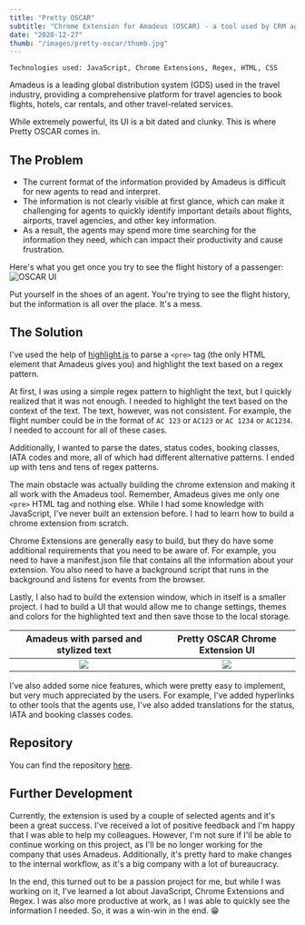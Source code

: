 ```yaml
---
title: "Pretty OSCAR"
subtitle: "Chrome Extension for Amadeus (OSCAR) - a tool used by CRM agents to book flights, see flight history, etc."
date: "2020-12-27"
thumb: "/images/pretty-oscar/thumb.jpg"
---
```


```
Technologies used: JavaScript, Chrome Extensions, Regex, HTML, CSS
```

Amadeus is a leading global distribution system (GDS) used in the travel industry, providing a comprehensive platform for travel agencies to book flights, hotels, car rentals, and other travel-related services.

While extremely powerful, its UI is a bit dated and clunky. This is where Pretty OSCAR comes in.

## The Problem

* The current format of the information provided by Amadeus is difficult for new agents to read and interpret.
* The information is not clearly visible at first glance, which can make it challenging for agents to quickly identify important details about flights, airports, travel agencies, and other key information.
* As a result, the agents may spend more time searching for the information they need, which can impact their productivity and cause frustration. ​

Here's what you get once you try to see the flight history of a passenger:
![OSCAR UI](/images/pretty-oscar/oscar.jpg)

Put yourself in the shoes of an agent. You're trying to see the flight history, but the information is all over the place. It's a mess.

## The Solution

I've used the help of [highlight.js](https://highlightjs.org/) to parse a `<pre>` tag (the only HTML element that Amadeus gives you) and highlight the text based on a regex pattern.

At first, I was using a simple regex pattern to highlight the text, but I quickly realized that it was not enough. I needed to highlight the text based on the context of the text. The text, however, was not consistent. For example, the flight number could be in the format of `AC 123` or `AC123` or `AC 1234` or `AC1234`. I needed to account for all of these cases.

Additionally, I wanted to parse the dates, status codes, booking classes, IATA codes and more, all of which had different alternative patterns. I ended up with tens and tens of regex patterns.

The main obstacle was actually building the chrome extension and making it all work with the Amadeus tool. Remember, Amadeus gives me only one `<pre>` HTML tag and nothing else. While I had some knowledge with JavaScript, I've never built an extension before. I had to learn how to build a chrome extension from scratch.

Chrome Extensions are generally easy to build, but they do have some additional requirements that you need to be aware of. For example, you need to have a manifest.json file that contains all the information about your extension. You also need to have a background script that runs in the background and listens for events from the browser.

Lastly, I also had to build the extension window, which in itself is a smaller project. I had to build a UI that would allow me to change settings, themes and colors for the highlighted text and then save those to the local storage.


Amadeus with parsed and stylized text | Pretty OSCAR Chrome Extension UI
:------------------------------------------:|:-------------------------:
![](/images/pretty-oscar/pretty-oscar.jpg) | ![](/images/pretty-oscar/ext.jpg)

I've also added some nice features, which were pretty easy to implement, but very much appreciated by the users. For example, I've added hyperlinks to other tools that the agents use, I've also added translations for the status, IATA and booking classes codes.

## Repository

You can find the repository [here](https://github.com/hristokoev/pretty-oscar).

## Further Development

Currently, the extension is used by a couple of selected agents and it's been a great success. I've received a lot of positive feedback and I'm happy that I was able to help my colleagues. However, I'm not sure if I'll be able to continue working on this project, as I'll be no longer working for the company that uses Amadeus. Additionally, it's pretty hard to make changes to the internal workflow, as it's a big company with a lot of bureaucracy. 

In the end, this turned out to be a passion project for me, but while I was working on it, I've learned a lot about JavaScript, Chrome Extensions and Regex. I was also more productive at work, as I was able to quickly see the information I needed. So, it was a win-win in the end. 😁